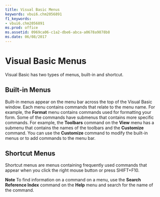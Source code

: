 ```yaml
---
title: Visual Basic Menus
keywords: vbui6.chm2056891
f1_keywords:
- vbui6.chm2056891
ms.prod: office
ms.assetid: 0969ca06-c1a2-dbe6-abca-a0678a9878b8
ms.date: 06/08/2017
---
```



# Visual Basic Menus

Visual Basic has two types of menus, built-in and shortcut.


## Built-in Menus

Built-in menus appear on the menu bar across the top of the Visual Basic window. Each menu contains commands that relate to the menu name. For example, the  **Format** menu contains commands used for formatting your form. Some of the commands have submenus that contains more specific commands. For example, the **Toolbars** command on the **View** menu has a submenu that contains the names of the toolbars and the **Customize** command. You can use the **Customize** command to modify the built-in menus or to add commands to the menu bar.


## Shortcut Menus

Shortcut menus are menus containing frequently used commands that appear when you click the right mouse button or press SHIFT+F10.


 **Note**  To find information on a command on a menu, use the  **Search Reference Index** command on the **Help** menu and search for the name of the command.


